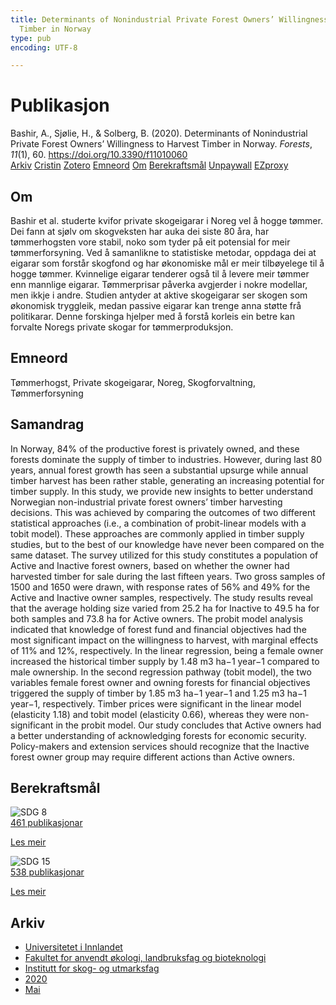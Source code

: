 ```yaml
---
title: Determinants of Nonindustrial Private Forest Owners’ Willingness to Harvest
  Timber in Norway
type: pub
encoding: UTF-8

---
```

<h1>Publikasjon</h1>
<article id="csl-bib-container-UIWRZZPT" class="csl-bib-container">
  <div class="csl-bib-body"> <div class="csl-entry">Bashir, A., Sjølie, H., &#38; Solberg, B. (2020). Determinants of Nonindustrial Private Forest Owners’ Willingness to Harvest Timber in Norway. <i>Forests</i>, <i>11</i>(1), 60. <a href="https://doi.org/10.3390/f11010060">https://doi.org/10.3390/f11010060</a></div> </div>
  <div class="csl-bib-buttons">
    <a href="#taxonomy-article-UIWRZZPT" alt="archive" class="csl-bib-button">Arkiv</a>
    <a href="https://app.cristin.no/results/show.jsf?id=1812147" alt="Cristin" class="csl-bib-button">Cristin</a>
    <a href="http://zotero.org/groups/5881554/items/UIWRZZPT" alt="Zotero" class="csl-bib-button">Zotero</a>
    <a href="#keywords-article-UIWRZZPT" alt="keywords" class="csl-bib-button">Emneord</a>
    <a href="#about-article-UIWRZZPT" alt="about_pub" class="csl-bib-button">Om</a>
    <a href="#sdg-article-UIWRZZPT" alt="sdg" class="csl-bib-button">Berekraftsmål</a>
    <a href="https://www.mdpi.com/1999-4907/11/1/60/pdf?version=1633739602" alt="Unpaywall" class="csl-bib-button">Unpaywall</a>
    <a href="https://www.mdpi.com/1999-4907/11/1/60/pdf?version=1633739602" alt="EZproxy" class="csl-bib-button">EZproxy</a>
  </div>
  <div id="csl-bib-meta-container-UIWRZZPT"></div>
</article>
<div id="csl-bib-meta-UIWRZZPT" class="csl-bib-meta">
  <article id="about-article-UIWRZZPT" class="about_pub-article">
    <h1>Om</h1>
    Bashir et al. studerte kvifor private skogeigarar i Noreg vel å hogge tømmer. Dei fann at sjølv om skogveksten har auka dei siste 80 åra, har tømmerhogsten vore stabil, noko som tyder på eit potensial for meir tømmerforsyning. Ved å samanlikne to statistiske metodar, oppdaga dei at eigarar som forstår skogfond og har økonomiske mål er meir tilbøyelege til å hogge tømmer. Kvinnelige eigarar tenderer også til å levere meir tømmer enn mannlige eigarar. Tømmerprisar påverka avgjerder i nokre modellar, men ikkje i andre. Studien antyder at aktive skogeigarar ser skogen som økonomisk tryggleik, medan passive eigarar kan trenge anna støtte frå politikarar. Denne forskinga hjelper med å forstå korleis ein betre kan forvalte Noregs private skogar for tømmerproduksjon.
  </article>
  <article id="keywords-article-UIWRZZPT" class="keywords-article">
    <h1>Emneord</h1>
    Tømmerhogst, Private skogeigarar, Noreg, Skogforvaltning, Tømmerforsyning
  </article>
  <article id="abstract-article-UIWRZZPT" class="abstract-article">
    <h1>Samandrag</h1>
    In Norway, 84% of the productive forest is privately owned, and these forests dominate the supply of timber to industries. However, during last 80 years, annual forest growth has seen a substantial upsurge while annual timber harvest has been rather stable, generating an increasing potential for timber supply. In this study, we provide new insights to better understand Norwegian non-industrial private forest owners’ timber harvesting decisions. This was achieved by comparing the outcomes of two different statistical approaches (i.e., a combination of probit-linear models with a tobit model). These approaches are commonly applied in timber supply studies, but to the best of our knowledge have never been compared on the same dataset. The survey utilized for this study constitutes a population of Active and Inactive forest owners, based on whether the owner had harvested timber for sale during the last fifteen years. Two gross samples of 1500 and 1650 were drawn, with response rates of 56% and 49% for the Active and Inactive owner samples, respectively. The study results reveal that the average holding size varied from 25.2 ha for Inactive to 49.5 ha for both samples and 73.8 ha for Active owners. The probit model analysis indicated that knowledge of forest fund and financial objectives had the most significant impact on the willingness to harvest, with marginal effects of 11% and 12%, respectively. In the linear regression, being a female owner increased the historical timber supply by 1.48 m3 ha−1 year−1 compared to male ownership. In the second regression pathway (tobit model), the two variables female forest owner and owning forests for financial objectives triggered the supply of timber by 1.85 m3 ha−1 year−1 and 1.25 m3 ha−1 year−1, respectively. Timber prices were significant in the linear model (elasticity 1.18) and tobit model (elasticity 0.66), whereas they were non-significant in the probit model. Our study concludes that Active owners had a better understanding of acknowledging forests for economic security. Policy-makers and extension services should recognize that the Inactive forest owner group may require different actions than Active owners.
  </article>
  <article id="sdg-article-UIWRZZPT" class="sdg-article">
    <h1>Berekraftsmål</h1>
    <div class="sdg-container"><div id="sdg8" class="sdg">
        <img src="{{< params subfolder >}}images/sdg/sdg08_nn.png" class="image" alt="SDG 8">
        <div class="sdg-overlay">
          <a href="/nn/archive/?key=?sdg=8#archive" class="sdg-publication-count"><span>461</span> publikasjonar</a>
          <p><a href="https://fn.no/om-fn/fns-baerekraftsmaal/anstendig-arbeid-og-oekonomisk-vekst?lang=nno-NO" class="sdg-read-more">Les meir</a></p>
        </div>
      </div> <div id="sdg15" class="sdg">
        <img src="{{< params subfolder >}}images/sdg/sdg15_nn.png" class="image" alt="SDG 15">
        <div class="sdg-overlay">
          <a href="/nn/archive/?key=?sdg=15#archive" class="sdg-publication-count"><span>538</span> publikasjonar</a>
          <p><a href="https://fn.no/om-fn/fns-baerekraftsmaal/livet-paa-land?lang=nno-NO" class="sdg-read-more">Les meir</a></p>
        </div>
      </div></div>
  </article>
  <article id="taxonomy-article-UIWRZZPT" class="taxonomy-article">
    <h1>Arkiv</h1>
    <ul>
      <li>
        <a href="/nn/archive/?key=3DCRN523">Universitetet i Innlandet</a>
      </li>
      <li>
        <a href="/nn/archive/?key=T77LXH6D">Fakultet for anvendt økologi, landbruksfag og bioteknologi</a>
      </li>
      <li>
        <a href="/nn/archive/?key=7TRARPE3">Institutt for skog- og utmarksfag</a>
      </li>
      <li>
        <a href="/nn/archive/?key=7DUBQ66V">2020</a>
      </li>
      <li>
        <a href="/nn/archive/?key=XKJKY8UZ">Mai</a>
      </li>
    </ul>
  </article>
</div>
